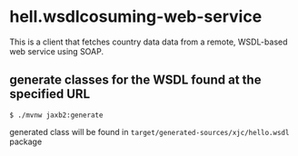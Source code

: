 # hell.wsdlcosuming-web-service
This is a client that fetches country data data from a remote, WSDL-based web service using SOAP.

## generate classes for the WSDL found at the specified URL
`$ ./mvnw jaxb2:generate`

generated class will be found in 
`target/generated-sources/xjc/hello.wsdl` package

